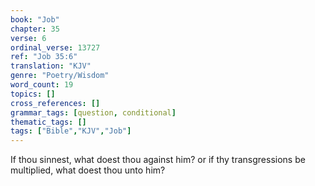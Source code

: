 ```yaml
---
book: "Job"
chapter: 35
verse: 6
ordinal_verse: 13727
ref: "Job 35:6"
translation: "KJV"
genre: "Poetry/Wisdom"
word_count: 19
topics: []
cross_references: []
grammar_tags: [question, conditional]
thematic_tags: []
tags: ["Bible","KJV","Job"]
---
```

If thou sinnest, what doest thou against him? or if thy transgressions be multiplied, what doest thou unto him?
